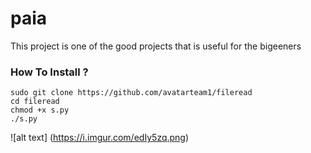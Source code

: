 # paia
This project is one of the good projects that is useful for the bigeeners   
### How To Install ?
```
sudo git clone https://github.com/avatarteam1/fileread
cd fileread
chmod +x s.py
./s.py
```
![alt text] (https://i.imgur.com/edIy5zq.png)
